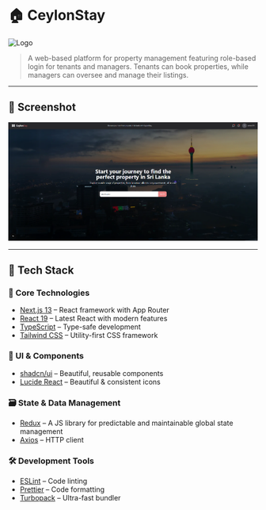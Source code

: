 # 🏠 CeylonStay

![Logo](path-to-your-logo.png)

> A web-based platform for property management featuring role-based login for tenants and managers. Tenants can book properties, while managers can oversee and manage their listings.

---

## 📸 Screenshot

![Screenshot](./client/public/homescreen.png)

---

## 🚀 Tech Stack

### 🧱 Core Technologies
- [Next.js 13](https://nextjs.org/) – React framework with App Router  
- [React 19](https://reactjs.org/) – Latest React with modern features  
- [TypeScript](https://www.typescriptlang.org/) – Type-safe development  
- [Tailwind CSS](https://tailwindcss.com/) – Utility-first CSS framework  

### 🧩 UI & Components 
- [shadcn/ui](https://ui.shadcn.dev/) – Beautiful, reusable components  
- [Lucide React](https://lucide.dev/) – Beautiful & consistent icons  

### 🗃️ State & Data Management
- [Redux](https://redux.js.org/) – A JS library for predictable and maintainable global state management  
- [Axios](https://axios-http.com/) – HTTP client  

### 🛠️ Development Tools
- [ESLint](https://eslint.org/) – Code linting  
- [Prettier](https://prettier.io/) – Code formatting  
- [Turbopack](https://turbo.build/pack) – Ultra-fast bundler  




